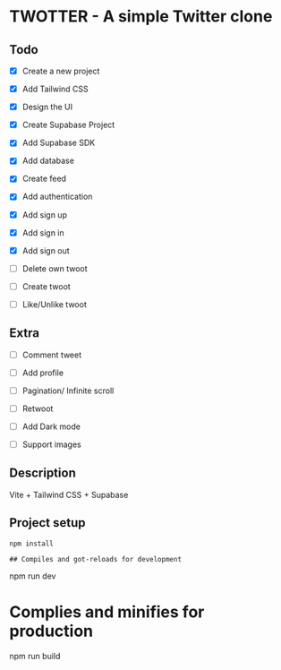 # TWOTTER - A simple Twitter clone

## Todo
- [x] Create a new project
- [x] Add Tailwind CSS
- [x] Design the UI
- [x] Create Supabase Project
- [x] Add Supabase SDK
- [x] Add database
- [x] Create feed
- [x] Add authentication
- [x] Add sign up
- [x] Add sign in
- [x] Add sign out
- [ ] Delete own twoot
- [ ] Create twoot
- [ ] Like/Unlike twoot



## Extra
- [ ] Comment tweet
- [ ] Add profile
- [ ] Pagination/ Infinite scroll
- [ ] Retwoot
- [ ] Add Dark mode
- [ ] Support images


## Description 
Vite + Tailwind CSS + Supabase

## Project setup

```
npm install

## Compiles and got-reloads for development

```
npm run dev

# Complies and minifies for production

npm run build



